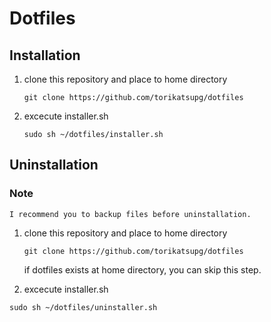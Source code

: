 # Dotfiles
## Installation

1. clone this repository and place to home directory
    ```
    git clone https://github.com/torikatsupg/dotfiles
    ```

1. excecute installer.sh
    ```
    sudo sh ~/dotfiles/installer.sh
    ```

## Uninstallation
### Note
    I recommend you to backup files before uninstallation.

1. clone this repository and place to home directory

    ```
    git clone https://github.com/torikatsupg/dotfiles
    ```
    if dotfiles exists at home directory, you can skip this step.

1. excecute installer.sh
```
sudo sh ~/dotfiles/uninstaller.sh
```